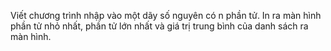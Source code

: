Viết chương trình nhập vào một dãy số nguyên có n phần tử. In ra màn hình phần tử nhỏ nhất, phần tử lớn nhất và giá trị trung bình của danh sách ra màn hình.